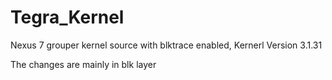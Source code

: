 Tegra_Kernel
============

Nexus 7 grouper kernel source with blktrace enabled, Kernerl Version 3.1.31

The changes are mainly in blk layer
